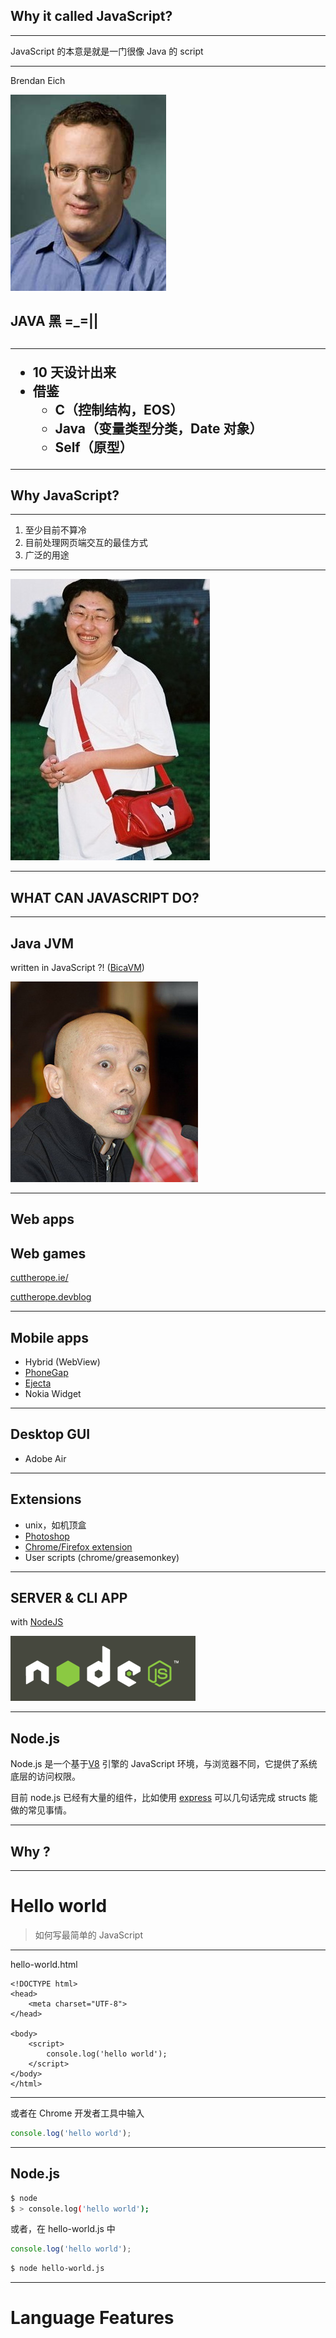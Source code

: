## Why it called JavaScript?

***

JavaScript 的本意是就是一门很像 Java 的 script

***

Brendan Eich

![Brendan](../doc/src/brendan.jpg)
<h2>
<p class="fragment">JAVA 黑 =_=||</p>
<h2>

***

- 10 天设计出来
- 借鉴
	- C（控制结构，EOS）
	- Java（变量类型分类，Date 对象）
	- Self（原型）

****	

## Why JavaScript?

***

1. 至少目前不算冷
2. 目前处理网页端交互的最佳方式
3. 广泛的用途

***

![wh](../doc/src/wh.jpg)
	
****

## WHAT CAN JAVASCRIPT DO?

***

## Java JVM

written in JavaScript ?! ([BicaVM](https://github.com/nurv/BicaVM))

![geyou](../doc/src/geyou.jpg)

***

## Web apps 
## Web games

[cuttherope.ie/](http://cuttherope.ie/)

[cuttherope.devblog](http://www.cuttherope.ie/dev/)

***

## Mobile apps
- Hybrid (WebView)
- [PhoneGap](https://github.com/sintaxi/phonegap)
- [Ejecta](https://github.com/phoboslab/Ejecta)
- Nokia Widget

***

## Desktop GUI

- Adobe Air

***

## Extensions

- unix，如机顶盒
- [Photoshop](http://wwwimages.adobe.com/www.adobe.com/content/dam/Adobe/en/devnet/photoshop/pdfs/photoshop_cs5_javascript_ref.pdf)
- [Chrome/Firefox extension](https://developer.chrome.com/extensions/devguide.html)
- User scripts (chrome/greasemonkey)

***

## SERVER & CLI APP 
with [NodeJS](http://nodejs.org/)

![nodejs](../doc/src/nodejs.png)

***

## Node.js

Node.js 是一个基于[V8](https://code.google.com/p/v8/) 引擎的 JavaScript 环境，与浏览器不同，它提供了系统底层的访问权限。

目前 node.js 已经有大量的组件，比如使用 [express](https://github.com/visionmedia/express) 可以几句话完成 structs 能做的常见事情。



***

## Why ?

****

# Hello world

> 如何写最简单的 JavaScript

***

hello-world.html

	<!DOCTYPE html>
	<head>
		<meta charset="UTF-8">
	</head>
	
	<body>
		<script>
			console.log('hello world');
		</script>
	</body>
	</html>
	
***

或者在 Chrome 开发者工具中输入

```js
console.log('hello world');
```

***

## Node.js

```bash
$ node
$ > console.log('hello world');
```

或者，在 hello-world.js 中

```js
console.log('hello world');
```

```bash
$ node hello-world.js
```

****

# Language Features

